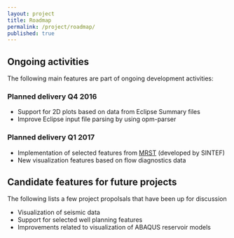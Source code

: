```yaml
---
layout: project
title: Roadmap
permalink: /project/roadmap/
published: true
---
```



<p/>

## Ongoing activities
The following main features are part of ongoing development activities:

### Planned delivery Q4 2016

* Support for 2D plots based on data from Eclipse Summary files
* Improve Eclipse input file parsing by using opm-parser

### Planned delivery Q1 2017

* Implementation of selected features from [MRST](http://www.sintef.no/projectweb/mrst/) (developed by SINTEF)
* New visualization features based on flow diagnostics data

## Candidate features for future projects

The following lists a few project propolsals that have been up for discussion

* Visualization of seismic data
* Support for selected well planning features
* Improvements related to visualization of ABAQUS reservoir models
